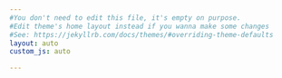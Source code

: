 ```yaml
--- 
#You don't need to edit this file, it's empty on purpose.
#Edit theme's home layout instead if you wanna make some changes
#See: https://jekyllrb.com/docs/themes/#overriding-theme-defaults
layout: auto
custom_js: auto

---
```


